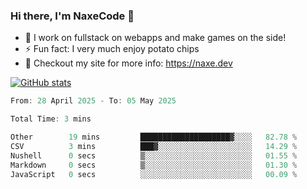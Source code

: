 ### Hi there, I'm NaxeCode 👋
- 🔭 I work on fullstack on webapps and make games on the side!
- ⚡ Fun fact: I very much enjoy potato chips
- 🔋 Checkout my site for more info: https://naxe.dev

[![GitHub stats](https://github-readme-stats.vercel.app/api?username=naxecode&theme=onedark)](https://naxe.dev)

<!--START_SECTION:waka-->

```csharp
From: 28 April 2025 - To: 05 May 2025

Total Time: 3 mins

Other        19 mins         ████████████████████▓░░░░   82.78 %
CSV          3 mins          ███▓░░░░░░░░░░░░░░░░░░░░░   14.29 %
Nushell      0 secs          ▒░░░░░░░░░░░░░░░░░░░░░░░░   01.55 %
Markdown     0 secs          ▒░░░░░░░░░░░░░░░░░░░░░░░░   01.30 %
JavaScript   0 secs          ░░░░░░░░░░░░░░░░░░░░░░░░░   00.09 %
```

<!--END_SECTION:waka-->



<!--
**NaxeCode/NaxeCode** is a ✨ _special_ ✨ repository because its `README.md` (this file) appears on your GitHub profile.

Here are some ideas to get you started:

- 🔭 I’m currently working on Web apps for indie games!
- 🌱 I’m currently mastering C#
- 👯 I’m looking to collaborate on ...
- 🤔 I’m looking for help with ...
- 💬 Ask me about ...
- 📫 How to reach me: ...
- 😄 Pronouns: ...
- ⚡ Fun fact: I love chips
-->
